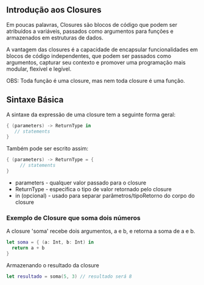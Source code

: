 ## Introdução aos Closures
Em poucas palavras, Closures são blocos de código que podem ser atribuídos a variáveis, passados como argumentos para funções e armazenados em estruturas de dados. 

A vantagem das closures é a capacidade de encapsular funcionalidades em blocos de código independentes, que podem ser passados como argumentos, capturar seu contexto e promover uma programação mais modular, flexível e legível.

OBS: Toda função é uma closure, mas nem toda closure é uma função.

## Sintaxe Básica 

A sintaxe da expressão de uma closure tem a seguinte forma geral:

```swift
{ (parameters) -> ReturnType in
   // statements
}
```
Também pode ser escrito assim: 

```swift
{ (parameters) -> ReturnType = {
     // statements
}
```

* parameters - qualquer valor passado para o closure
* ReturnType - especifica o tipo de valor retornado pelo closure
* in (opcional) - usado para separar parâmetros/tipoRetorno do corpo do closure


### Exemplo de Closure que soma dois números
A closure 'soma' recebe dois argumentos, a e b, e retorna a soma de a e b.
```swift
let soma = { (a: Int, b: Int) in
  return a + b
}
```

Armazenando o resultado da closure

```swift
let resultado = soma(5, 3) // resultado será 8
```


